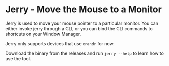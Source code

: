 # Jerry - Move the Mouse to a Monitor

Jerry is used to move your mouse pointer to a particular monitor. You can either invoke jerry
through a CLI, or you can bind the CLI commands to shortcuts on your Window Manager.

Jerry only supports devices that use `xrandr` for now.

Download the binary from the releases and run `jerry --help` to learn how to use the tool.
